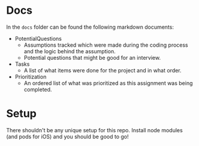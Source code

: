 # Docs

In the `docs` folder can be found the following markdown documents:

- PotentialQuestions
  - Assumptions tracked which were made during the coding process and the logic behind the assumption.
  - Potential questions that might be good for an interview.
- Tasks
  - A list of what items were done for the project and in what order.
- Prioritization
  - An ordered list of what was prioritized as this assignment was being completed.

# Setup

There shouldn't be any unique setup for this repo. Install node modules (and pods for iOS) and you should be good to go!
